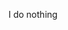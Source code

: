 I do nothing
<!---
AmauryDanisCousandier/AmauryDanisCousandier is a ✨ special ✨ repository because its `README.md` (this file) appears on your GitHub profile.
You can click the Preview link to take a look at your changes.
--->
